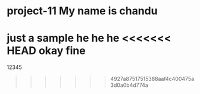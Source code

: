# project-11 My name is chandu 
just a sample he he he
<<<<<<< HEAD
okay fine
=======


12345
>>>>>>> 4927a87517515388aaf4c400475a3d0a0b4d774a
